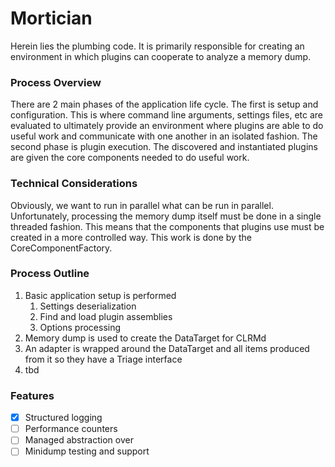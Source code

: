 ﻿# Mortician
Herein lies the plumbing code. It is primarily responsible for creating an environment in which plugins can cooperate to analyze a memory dump.

### Process Overview
There are 2 main phases of the application life cycle. The first is setup and configuration. This is where command line arguments, settings files, etc are 
evaluated to ultimately provide an environment where plugins are able to do useful work and communicate with one another in an isolated fashion.
The second phase is plugin execution. The discovered and instantiated plugins are given the core components needed to do useful work.

### Technical Considerations
Obviously, we want to run in parallel what can be run in parallel. Unfortunately, processing the memory dump itself must be done in a 
single threaded fashion. This means that the components that plugins use must be created in a more controlled way. This work is done by 
the CoreComponentFactory.

### Process Outline
1. Basic application setup is performed
   1. Settings deserialization
   1. Find and load plugin assemblies
   1. Options processing
1. Memory dump is used to create the DataTarget for CLRMd
1. An adapter is wrapped around the DataTarget and all items produced from it so they have a Triage interface
1. tbd

### Features
- [x] Structured logging
- [ ] Performance counters
- [ ] Managed abstraction over 
- [ ] Minidump testing and support 